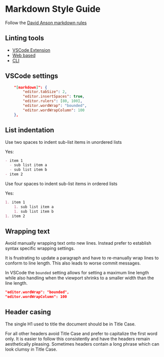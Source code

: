 # Markdown Style Guide

Follow the [David Anson markdown rules](https://github.com/DavidAnson/markdownlint/blob/master/doc/Rules.md)

## Linting tools

- [VSCode Extension](https://github.com/DavidAnson/vscode-markdownlint)
- [Web based](https://dlaa.me/markdownlint/)
- [CLI](https://github.com/igorshubovych/markdownlint-cli)

## VSCode settings

```json
    "[markdown]": {
        "editor.tabSize": 2,
        "editor.insertSpaces": true,
        "editor.rulers": [80, 100],
        "editor.wordWrap": "bounded",
        "editor.wordWrapColumn": 100
    },
```

## List indentation

Use two spaces to indent sub-list items in unordered lists

Yes:

```md
- item 1
  - sub list item a
  - sub list item b
- item 2
```

Use four spaces to indent sub-list items in ordered lists

Yes:

```md
1. item 1
    1. sub list item a
    1. sub list item b
1. item 2
```

<!-- TODO: provide recommendation on indenting intermingled ordered and unordered lists -->

## Wrapping text

Avoid manually wrapping text onto new lines. Instead prefer to establish syntax specific wrapping settings.

It is frustrating to update a paragraph and have to re-manually wrap lines to conform to line length. This also leads to worse commit messages.

In VSCode the `bounded` setting allows for setting a maximum line length while also handling when the viewport shrinks to a smaller width than the line length.

```json
"editor.wordWrap": "bounded",
"editor.wordWrapColumn": 100
```

## Header casing

The single H1 used to title the document should be in Title Case.

For all other headers avoid Title Case and prefer to capitalize the first word only. It is easier to follow this consistently and have the headers remain aesthetically pleasing. Sometimes headers contain a long phrase which can look clumsy in Title Case.
